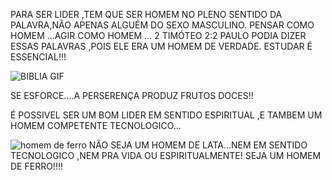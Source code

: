 PARA SER LIDER ,TEM QUE SER HOMEM NO PLENO SENTIDO DA PALAVRA,NÃO APENAS ALGUÉM DO SEXO MASCULINO.
PENSAR COMO HOMEM ...AGIR COMO HOMEM ...
2 TIMÓTEO 2:2
PAULO PODIA DIZER ESSAS PALAVRAS ,POIS ELE ERA UM HOMEM DE VERDADE.
ESTUDAR É ESSENCIAL!!!

![BIBLIA GIF](https://user-images.githubusercontent.com/96752968/152852867-9115a57b-a296-455f-93c0-5599872900d6.gif)


 SE ESFORCE....A PERSERENÇA  PRODUZ FRUTOS DOCES!!

É POSSIVEL SER UM  BOM LIDER EM SENTIDO ESPIRITUAL ,E TAMBEM  UM  HOMEM COMPETENTE TECNOLOGICO...

![homem de ferro](https://user-images.githubusercontent.com/96752968/152853177-da5a48e3-dd91-42f2-9793-6d7b72a1a241.gif)
NÃO SEJA UM HOMEM DE LATA...NEM EM SENTIDO TECNOLOGICO ,NEM PRA VIDA OU ESPIRITUALMENTE!
SEJA  UM HOMEM DE FERRO!!!!
